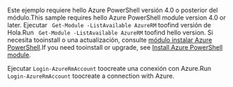 <span data-ttu-id="8f268-101">Este ejemplo requiere hello Azure PowerShell versión 4.0 o posterior del módulo.</span><span class="sxs-lookup"><span data-stu-id="8f268-101">This sample requires hello Azure PowerShell module version 4.0 or later.</span></span> <span data-ttu-id="8f268-102">Ejecutar ` Get-Module -ListAvailable AzureRM` toofind versión de Hola.</span><span class="sxs-lookup"><span data-stu-id="8f268-102">Run ` Get-Module -ListAvailable AzureRM` toofind hello version.</span></span> <span data-ttu-id="8f268-103">Si necesita tooinstall o una actualización, consulte [módulo instalar Azure PowerShell](/powershell/azure/install-azurerm-ps).</span><span class="sxs-lookup"><span data-stu-id="8f268-103">If you need tooinstall or upgrade, see [Install Azure PowerShell module](/powershell/azure/install-azurerm-ps).</span></span> 

<span data-ttu-id="8f268-104">Ejecutar `Login-AzureRmAccount` toocreate una conexión con Azure.</span><span class="sxs-lookup"><span data-stu-id="8f268-104">Run `Login-AzureRmAccount` toocreate a connection with Azure.</span></span> 
